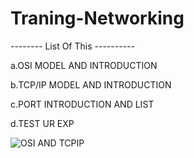 # Traning-Networking
-------- List Of This ----------

  a.OSI MODEL AND INTRODUCTION

  b.TCP/IP MODEL AND INTRODUCTION

  c.PORT INTRODUCTION AND LIST

  d.TEST UR EXP


![OSI AND TCPIP](https://github.com/DiWien/Traning-Networking/assets/88604764/afe57994-5e9b-4fb7-877b-a916a4739a01)

